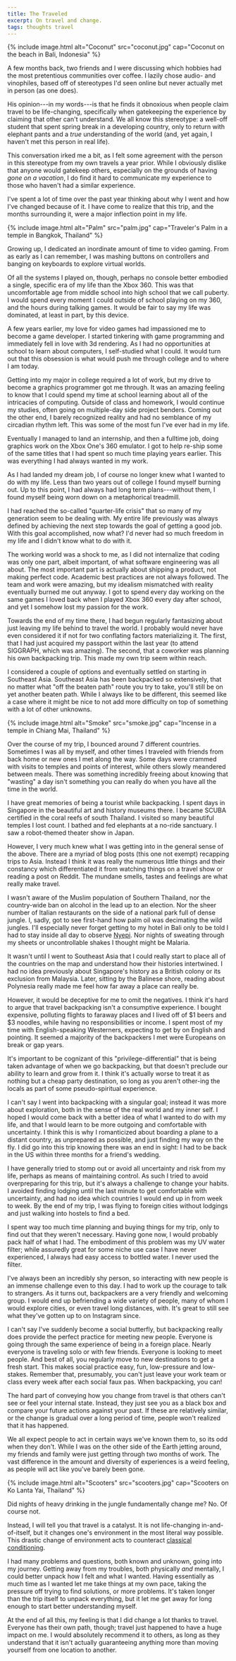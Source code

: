 ```yaml
---
title: The Traveled
excerpt: On travel and change.
tags: thoughts travel
---
```


{% include image.html alt="Coconut" src="coconut.jpg" cap="Coconut on the beach in Bali, Indonesia" %}

A few months back, two friends and I were discussing which hobbies had the most pretentious communities over coffee.
I lazily chose audio- and vinophiles, based off of stereotypes I'd seen online but never actually met in person (as one does).

His opinion---in my words---is that he finds it obnoxious when people claim travel to be life-changing, specifically when gatekeeping the experience by claiming that other can't understand.
We all know this stereotype: a well-off student that spent spring break in a developing country, only to return with elephant pants and a *true* understanding of the world (and, yet again, I haven't met this person in real life).

This conversation irked me a bit, as I felt some agreement with the person in this stereotype from my own travels a year prior.
While I obviously dislike that anyone would gatekeep others, especially on the grounds of having *gone on a vacation*, I do find it hard to communicate my experience to those who haven't had a similar experience.

I've spent a lot of time over the past year thinking about why I went and how I've changed because of it.
I have come to realize that this trip, and the months surrounding it, were a major inflection point in my life.

{% include image.html alt="Palm" src="palm.jpg" cap="Traveler's Palm in a temple in Bangkok, Thailand" %}

Growing up, I dedicated an inordinate amount of time to video gaming.
From as early as I can remember, I was mashing buttons on controllers and banging on keyboards to explore virtual worlds.

Of all the systems I played on, though, perhaps no console better embodied a single, specific era of my life than the Xbox 360.
This was that uncomfortable age from middle school into high school that we call puberty.
I would spend every moment I could outside of school playing on my 360, and the hours during talking games.
It would be fair to say my life was dominated, at least in part, by this device.

A few years earlier, my love for video games had impassioned me to become a game developer.
I started tinkering with game programming and immediately fell in love with 3d rendering.
As I had no opportunities at school to learn about computers, I self-studied what I could.
It would turn out that this obsession is what would push me through college and to where I am today.

Getting into my major in college required a lot of work, but my drive to become a graphics programmer got me through.
It was an amazing feeling to know that I could spend my time at school learning about all of the intricacies of computing.
Outside of class and homework, I would continue my studies, often going on multiple-day side project benders.
Coming out the other end, I barely recognized reality and had no semblance of my circadian rhythm left.
This was some of the most fun I've ever had in my life.

Eventually I managed to land an internship, and then a fulltime job, doing graphics work on the Xbox One's 360 emulator.
I got to help re-ship some of the same titles that I had spent so much time playing years earlier.
This was everything I had always wanted in my work.

As I had landed my dream job, I of course no longer knew what I wanted to do with my life.
Less than two years out of college I found myself burning out.
Up to this point, I had always had long term plans---without them, I found myself being worn down on a metaphorical treadmill.

I had reached the so-called "quarter-life crisis" that so many of my generation seem to be dealing with.
My entire life previously was always defined by achieving the next step towards the goal of getting a good job.
With this goal accomplished, now what?
I'd never had so much freedom in my life and I didn't know what to do with it.

The working world was a shock to me, as I did not internalize that coding was only one part, albeit important, of what software engineering was all about.
The most important part is actually about shipping a product, not making perfect code.
Academic best practices are not always followed.
The team and work were amazing, but my idealism mismatched with reality eventually burned me out anyway.
I got to spend every day working on the same games I loved back when I played Xbox 360 every day after school, and yet I somehow lost my passion for the work.

Towards the end of my time there, I had begun regularly fantasizing about just leaving my life behind to travel the world.
I probably would never have even considered it if not for two conflating factors materializing it.
The first, that I had just acquired my passport within the last year (to attend SIGGRAPH, which was amazing).
The second, that a coworker was planning his own backpacking trip.
This made my own trip seem within reach.

I considered a couple of options and eventually settled on starting in Southeast Asia.
Southeast Asia has been backpacked so extensively, that no matter what "off the beaten path" route you try to take, you'll still be on yet another beaten path.
While I always like to be different, this seemed like a case where it might be nice to not add more difficulty on top of something with a lot of other unknowns.

{% include image.html alt="Smoke" src="smoke.jpg" cap="Incense in a temple in Chiang Mai, Thailand" %}

Over the course of my trip, I bounced around 7 different countries.
Sometimes I was all by myself, and other times I traveled with friends from back home or new ones I met along the way.
Some days were crammed with visits to temples and points of interest, while others slowly meandered between meals.
There was something incredibly freeing about knowing that "wasting" a day isn't something you can really do when you have all the time in the world.

I have great memories of being a tourist while backpacking.
I spent days in Singapore in the beautiful art and history museums there.
I became SCUBA certified in the coral reefs of south Thailand.
I visited so many beautiful temples I lost count.
I bathed and fed elephants at a no-ride sanctuary.
I saw a robot-themed theater show in Japan.

However, I very much knew what I was getting into in the general sense of the above.
There are a myriad of blog posts (this one not exempt) recapping trips to Asia.
Instead I think it was really the numerous little things and their constancy which differentiated it from watching things on a travel show or reading a post on Reddit.
The mundane smells, tastes and feelings are what really make travel.

I wasn't aware of the Muslim population of Southern Thailand, nor the country-wide ban on alcohol in the lead up to an election.
Nor the sheer number of Italian restaurants on the side of a national park full of dense jungle.
I, sadly, got to see first-hand how palm oil was decimating the wild jungles.
I'll especially never forget getting to my hotel in Bali only to be told I had to stay inside all day to observe [Nyepi](https://en.wikipedia.org/wiki/Nyepi).
Nor nights of sweating through my sheets or uncontrollable shakes I thought might be Malaria.

It wasn't until I went to Southeast Asia that I could really start to place all of the countries on the map and understand how their histories intertwined.
I had no idea previously about Singapore's history as a British colony or its exclusion from Malaysia.
Later, sitting by the Balinese shore, reading about Polynesia really made me feel how far away a place can really be.

However, it would be deceptive for me to omit the negatives.
I think it's hard to argue that travel backpacking isn't a consumptive experience.
I bought expensive, polluting flights to faraway places and I lived off of $1 beers and $3 noodles, while having no responsibilities or income.
I spent most of my time with English-speaking Westerners, expecting to get by on English and pointing.
It seemed a majority of the backpackers I met were Europeans on break or gap years.

It's important to be cognizant of this "privilege-differential" that is being taken advantage of when we go backpacking, but that doesn't preclude our ability to learn and grow from it.
I think it's actually worse to treat it as nothing but a cheap party destination, so long as you aren't other-ing the locals as part of some pseudo-spiritual experience.

I can't say I went into backpacking with a singular goal; instead it was more about exploration, both in the sense of the real world and my inner self.
I hoped I would come back with a better idea of what I wanted to do with my life, and that I would learn to be more outgoing and comfortable with uncertainty.
I think this is why I romanticized about boarding a plane to a distant country, as unprepared as possible, and just finding my way on the fly.
I did go into this trip knowing there was an end in sight: I had to be back in the US within three months for a friend's wedding.

I have generally tried to stomp out or avoid all uncertainty and risk from my life, perhaps as means of maintaining control.
As such I tried to avoid overpreparing for this trip, but it's always a challenge to change your habits.
I avoided finding lodging until the last minute to get comfortable with uncertainty, and had no idea which countries I would end up in from week to week.
By the end of my trip, I was flying to foreign cities without lodgings and just walking into hostels to find a bed.

I spent way too much time planning and buying things for my trip, only to find out that they weren't necessary.
Having gone now, I would probably pack half of what I had.
The embodiment of this problem was my UV water filter; while assuredly great for some niche use case I have never experienced, I always had easy access to bottled water.
I never used the filter.

I've always been an incredibly shy person, so interacting with new people is an immense challenge even to this day.
I had to work up the courage to talk to strangers.
As it turns out, backpackers are a very friendly and welcoming group.
I would end up befriending a wide variety of people, many of whom I would explore cities, or even travel long distances, with.
It's great to still see what they've gotten up to on Instagram since.

I can't say I've suddenly become a social butterfly, but backpacking really does provide the perfect practice for meeting new people.
Everyone is going through the same experience of being in a foreign place.
Nearly everyone is traveling solo or with few friends.
Everyone is looking to meet people.
And best of all, you regularly move to new destinations to get a fresh start.
This makes social practice easy, fun, low-pressure and low-stakes.
Remember that, presumably, you can't just leave your work team or class every week after each social faux pas.
When backpacking, you can!

The hard part of conveying how you change from travel is that others can't see or feel your internal state.
Instead, they just see you as a black box and compare your future actions against your past.
If these are relatively similar, or the change is gradual over a long period of time, people won't realized that it has happened.

We all expect people to act in certain ways we've known them to, so its odd when they don't.
While I was on the other side of the Earth jetting around, my friends and family were just getting through two months of work.
The vast difference in the amount and diversity of experiences is a weird feeling, as people will act like you've barely been gone.

{% include image.html alt="Scooters" src="scooters.jpg" cap="Scooters on Ko Lanta Yai, Thailand" %}

Did nights of heavy drinking in the jungle fundamentally change me?
No.
Of course not.

Instead, I will tell you that travel is a catalyst.
It is not life-changing in-and-of-itself, but it changes one's environment in the most literal way possible.
This drastic change of environment acts to counteract [classical conditioning](https://en.wikipedia.org/wiki/Classical_conditioning).

I had many problems and questions, both known and unknown, going into my journey.
Getting away from my troubles, both physically *and* mentally, I could better unpack how I felt and what I wanted.
Having essentially as much time as I wanted let me take things at my own pace, taking the pressure off trying to find solutions, or more problems.
It's taken longer than the trip itself to unpack everything, but it let me get away for long enough to start better understanding myself.

At the end of all this, my feeling is that I did change a lot thanks to travel.
Everyone has their own path, though; travel just happened to have a huge impact on me.
I would absolutely recommend it to others, as long as they understand that it isn't actually guaranteeing anything more than moving yourself from one location to another.
